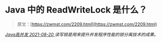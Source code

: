 <!--yml
category: 未分类
date: 0001-01-01 00:00:00
-->

# Java 中的 ReadWriteLock 是什么？

> 原文：[https://zwmst.com/2209.html](https://zwmst.com/2209.html)

   [ *Java高并发* ](https://zwmst.com/java%e9%ab%98%e5%b9%b6%e5%8f%91)*[ <time datetime="2021-08-20T09:41:00+08:00"> 2021-08-20 </time> ](https://zwmst.com/2209.html)  读写锁是用来提升并发程序性能的锁分离技术的成果。*